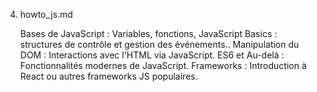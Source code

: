 4. howto_js.md

    Bases de JavaScript : Variables, fonctions, 
    JavaScript Basics : structures de contrôle et gestion des événements..
    Manipulation du DOM : Interactions avec l'HTML via JavaScript.
    ES6 et Au-delà : Fonctionnalités modernes de JavaScript.
    Frameworks : Introduction à React ou autres frameworks JS populaires.